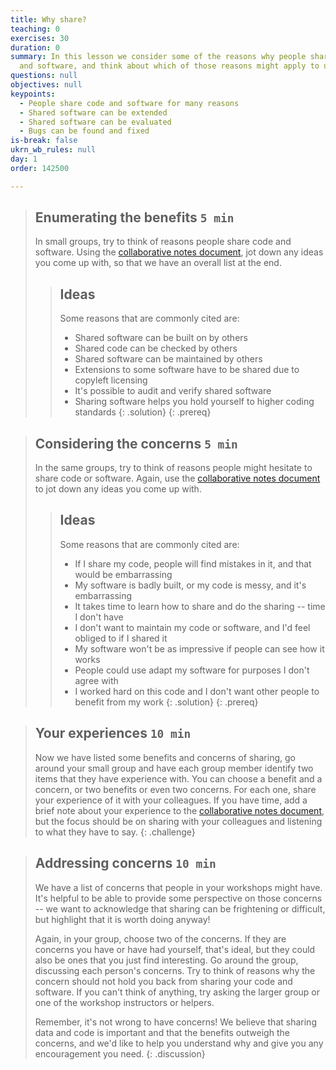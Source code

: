 ```yaml
---
title: Why share?
teaching: 0
exercises: 30
duration: 0
summary: In this lesson we consider some of the reasons why people share code
  and software, and think about which of those reasons might apply to us.
questions: null
objectives: null
keypoints:
  - People share code and software for many reasons
  - Shared software can be extended
  - Shared software can be evaluated
  - Bugs can be found and fixed
is-break: false
ukrn_wb_rules: null
day: 1
order: 142500

---
```

> ## Enumerating the benefits `5 min`
> In small groups, try to think of reasons people share code and software.
> Using the <a href="{{ site.collaborative_notes }}" target="_blank">collaborative notes document</a>,
> jot down any ideas you come up with, so that we have an overall list at the end.
> > ## Ideas
> > Some reasons that are commonly cited are:
> > - Shared software can be built on by others
> > - Shared code can be checked by others
> > - Shared software can be maintained by others
> > - Extensions to some software have to be shared due to copyleft licensing
> > - It's possible to audit and verify shared software
> > - Sharing software helps you hold yourself to higher coding standards
> {: .solution}
{: .prereq}

> ## Considering the concerns `5 min`
> In the same groups, try to think of reasons people might hesitate to share code or software.
> Again, use the <a href="{{ site.collaborative_notes }}" target="_blank">collaborative notes document</a>
> to jot down any ideas you come up with.
> > ## Ideas
> > Some reasons that are commonly cited are:
> > - If I share my code, people will find mistakes in it, and that would be embarrassing
> > - My software is badly built, or my code is messy, and it's embarrassing
> > - It takes time to learn how to share and do the sharing -- time I don't have
> > - I don't want to maintain my code or software, and I'd feel obliged to if I shared it
> > - My software won't be as impressive if people can see how it works
> > - People could use adapt my software for purposes I don't agree with
> > - I worked hard on this code and I don't want other people to benefit from my work
> {: .solution}
{: .prereq}

> ## Your experiences `10 min`
> Now we have listed some benefits and concerns of sharing, go around your small group and have
> each group member identify two items that they have experience with.
> You can choose a benefit and a concern, or two benefits or even two concerns.
> For each one, share your experience of it with your colleagues.
> If you have time, add a brief note about your experience to the
> <a href="{{ site.collaborative_notes }}" target="_blank">collaborative notes document</a>,
> but the focus should be on sharing with your colleagues and listening to what they have to say.
{: .challenge}

> ## Addressing concerns `10 min`
> We have a list of concerns that people in your workshops might have.
> It's helpful to be able to provide some perspective on those concerns --
> we want to acknowledge that sharing can be frightening or difficult,
> but highlight that it is worth doing anyway!
>
> Again, in your group, choose two of the concerns. If they are concerns you have
> or have had yourself, that's ideal, but they could also be ones that you just
> find interesting.
> Go around the group, discussing each person's concerns.
> Try to think of reasons why the concern should not hold you back from
> sharing your code and software.
> If you can't think of anything, try asking the larger group or one of the
> workshop instructors or helpers.
>
> Remember, it's not wrong to have concerns! We believe that sharing data and code
> is important and that the benefits outweigh the concerns, and we'd like to help
> you understand why and give you any encouragement you need.
{: .discussion}
